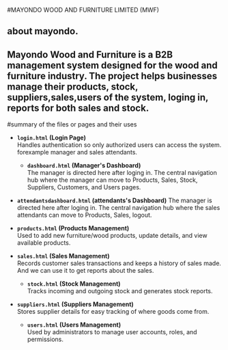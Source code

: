 #MAYONDO WOOD AND FURNITURE LIMITED (MWF)
## about mayondo.
**Mayondo Wood and Furniture** is a B2B management system designed for the wood and furniture industry. The project helps businesses manage their **products, stock, suppliers,sales,users of the system, loging in, reports for both sales and stock.**
---
#summary of the files or pages and their uses
- **`login.html` (Login Page)**  
  Handles authentication so only authorized users can access the system.  forexample manager and sales attendants.
  - **`dashboard.html` (Manager's Dashboard)**  
  The manager is directed here after loging in.
  The central navigation hub where the manager can move to Products, Sales, Stock, Suppliers, Customers, and Users pages.  

- **`attendantsdashboard.html` (attendants's Dashboard)** 
The manager is directed here after loging in. 
  The central navigation hub where the sales attendants can move to Products, Sales, logout.

- **`products.html` (Products Management)**  
  Used to add new furniture/wood products, update details, and view available products.

- **`sales.html` (Sales Management)**  
  Records customer sales transactions and keeps a history of sales made. And we can use it to get reports about the sales.
  - **`stock.html` (Stock Management)**  
  Tracks incoming and outgoing stock and generates stock reports.
  
- **`suppliers.html` (Suppliers Management)**  
  Stores supplier details for easy tracking of where goods come from.

  - **`users.html` (Users Management)**  
  Used by administrators to manage user accounts, roles, and permissions.  